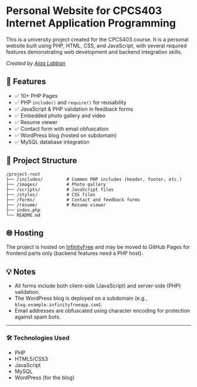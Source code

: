 # Personal Website for CPCS403 Internet Application Programming

This is a university project created for the CPCS403 course. It is a personal website built using PHP, HTML, CSS, and JavaScript, with several required features demonstrating web development and backend integration skills.

*Created by [Alaa Labban](https://github.com/AlaaLabban)*

## 🔧 Features

- ✅ 10+ PHP Pages
- ✅ PHP `include()` and `require()` for reusability
- ✅ JavaScript & PHP validation in feedback forms
- ✅ Embedded photo gallery and video
- ✅ Resume viewer
- ✅ Contact form with email obfuscation
- ✅ WordPress blog (hosted on subdomain)
- ✅ MySQL database integration

## 📁 Project Structure

```
/project-root
├── /includes/         # Common PHP includes (header, footer, etc.)
├── /images/           # Photo gallery
├── /scripts/          # JavaScript files
├── /styles/           # CSS files
├── /forms/            # Contact and feedback forms
├── /resume/           # Resume viewer
├── index.php
└── README.md
```

## 🌐 Hosting

The project is hosted on [InfinityFree](https://www.infinityfree.net) and may be moved to GitHub Pages for frontend parts only (backend features need a PHP host).


## 💡 Notes

- All forms include both client-side (JavaScript) and server-side (PHP) validation.
- The WordPress blog is deployed on a subdomain (e.g., `blog.example.infinityfreeapp.com`).
- Email addresses are obfuscated using character encoding for protection against spam bots.

---

### 🛠️ Technologies Used

- PHP
- HTML5/CSS3
- JavaScript
- MySQL
- WordPress (for the blog)
